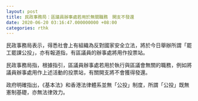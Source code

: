 ```yaml
---
layout: post
title: 民政事務局：區議員辦事處若用於無關職務　開支不發還
date: 2020-06-20 03:16:47.000000000 +08:00
categories: rthk
---
```


民政事務局表示，得悉社會上有組織為反對國家安全立法，將於今日舉辦所謂「罷工罷課公投」，亦有報道指，有區議員的辦事處將用作投票站。

民政事務局指，根據指引，區議員辦事處若用於執行與區議會無關的職務，例如將議員辦事處用作上述活動的投票站，有關開支將不會獲得發還。

政府明確指出，《基本法》和香港法律體系並無「公投」制度，所謂「公投」既無憲制基礎，亦無法律效力。
